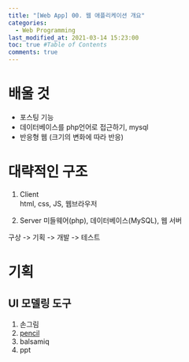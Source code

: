 ```yaml
---
title: "[Web App] 00. 웹 애플리케이션 개요"
categories: 
  - Web Programming
last_modified_at: 2021-03-14 15:23:00
toc: true #Table of Contents
comments: true
---
```


# 배울 것

- 포스팅 기능
- 데이터베이스를 php언어로 접근하기, mysql
- 반응형 웹 (크기의 변화에 따라 반응)

# 대략적인 구조

1. Client  
html, css, JS, 웹브라우저

1. Server
미들웨어(php), 데이터베이스(MySQL), 웹 서버

구상 -> 기획 -> 개발 -> 테스트

# 기획
## UI 모델링 도구
1. 손그림
2. [pencil](http://pencil.evolus.vn/)
4. balsamiq
5. ppt
